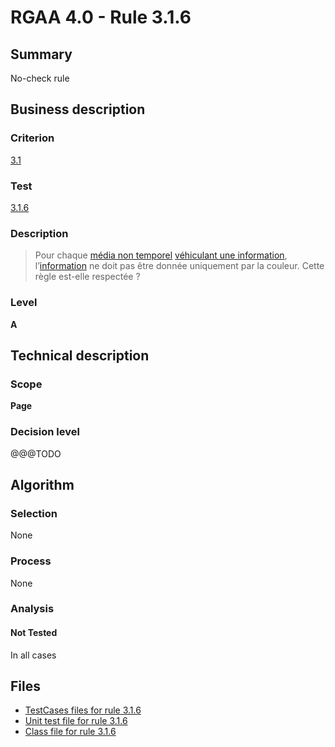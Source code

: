# RGAA 4.0 - Rule 3.1.6

## Summary

No-check rule

## Business description

### Criterion

[3.1](https://www.numerique.gouv.fr/publications/rgaa-accessibilite/methode/criteres/#crit-3-1)

### Test

[3.1.6](https://www.numerique.gouv.fr/publications/rgaa-accessibilite/methode/criteres/#test-3-1-6)

### Description

> Pour chaque [média non temporel](https://www.numerique.gouv.fr/publications/rgaa-accessibilite/methode/glossaire/#media-non-temporel) [véhiculant une information](https://www.numerique.gouv.fr/publications/rgaa-accessibilite/methode/glossaire/#image-vehiculant-une-information-donnee-par-la-couleur), l’[information](https://www.numerique.gouv.fr/publications/rgaa-accessibilite/methode/glossaire/#information-donnee-par-la-couleur) ne doit pas être donnée uniquement par la couleur. Cette règle est-elle respectée ?

### Level

**A**


## Technical description

### Scope

**Page**

### Decision level

@@@TODO


## Algorithm

### Selection

None

### Process

None

### Analysis

#### Not Tested

In all cases


## Files

- [TestCases files for rule 3.1.6](https://gitlab.com/asqatasun/Asqatasun/-/tree/v5/rules/rules-rgaa4.0/src/test/resources/testcases/rgaa40/Rgaa40Rule030106/)
- [Unit test file for rule 3.1.6](https://gitlab.com/asqatasun/Asqatasun/-/blob/v5/rules/rules-rgaa4.0/src/test/java/org/asqatasun/rules/rgaa40/Rgaa40Rule030106Test.java)
- [Class file for rule 3.1.6](https://gitlab.com/asqatasun/Asqatasun/-/blob/v5/rules/rules-rgaa4.0/src/main/java/org/asqatasun/rules/rgaa40/Rgaa40Rule030106.java)


